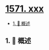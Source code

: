 # [1571. xxx](https://github.com/Tdahuyou/TNotes.leetcode/tree/main/notes/1571.%20xxx)

<!-- region:toc -->

- [1. 📝 概述](#1--概述)

<!-- endregion:toc -->

## 1. 📝 概述
